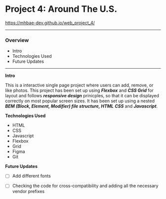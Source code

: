 # Project 4: Around The U.S.

https://mhbae-dev.github.io/web_project_4/

---
### Overview
* Intro
* Technologies Used
* Future Updates

---

**Intro**

This is a interactive single page project where users can add, remove, or like photos. This project has been set up using ***Flexbox*** and ***CSS Grid*** for layout and follows ***responsive design*** prinicples, so that it can be displayed correctly on most popular screen sizes. It has been set up using a nested ***BEM (Block, Element, Modifier) file structure, HTML*** ***CSS*** and ***Javascript***.

**Technologies Used**
- HTML
- CSS
- Javascript
- Flexbox
- Grid
- Figma
- Git

**Future Updates**

- [ ] Add different fonts
- [ ] Checking the code for cross-compatibility and adding all the necessary vendor prefixes

